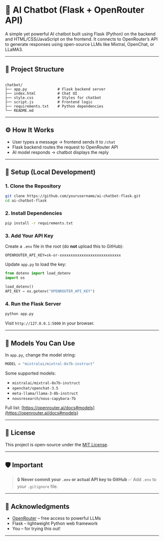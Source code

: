 # 🤖 AI Chatbot (Flask + OpenRouter API)

A simple yet powerful AI chatbot built using Flask (Python) on the backend and HTML/CSS/JavaScript on the frontend. It connects to OpenRouter’s API to generate responses using open-source LLMs like Mixtral, OpenChat, or LLaMA3.

---

## 📁 Project Structure

```

chatbot/
├── app.py              # Flask backend server
├── index.html          # Chat UI
├── style.css           # Styles for chatbot
├── script.js           # Frontend logic
├── requirements.txt    # Python dependencies
└── README.md

````

---

## ⚙️ How It Works

- User types a message → frontend sends it to `/chat`
- Flask backend routes the request to OpenRouter API
- AI model responds → chatbot displays the reply

---

## 🔐 Setup (Local Development)

### 1. Clone the Repository

```bash
git clone https://github.com/yourusername/ai-chatbot-flask.git
cd ai-chatbot-flask
````

### 2. Install Dependencies

```bash
pip install -r requirements.txt
```

### 3. Add Your API Key

Create a `.env` file in the root (do **not** upload this to GitHub):

```
OPENROUTER_API_KEY=sk-or-xxxxxxxxxxxxxxxxxxxxxxxxxxxx
```

Update `app.py` to load the key:

```python
from dotenv import load_dotenv
import os

load_dotenv()
API_KEY = os.getenv("OPENROUTER_API_KEY")
```

### 4. Run the Flask Server

```bash
python app.py
```

Visit `http://127.0.0.1:5000` in your browser.

---

## 🧠 Models You Can Use

In `app.py`, change the model string:

```python
MODEL = "mistralai/mixtral-8x7b-instruct"
```

Some supported models:

* `mistralai/mixtral-8x7b-instruct`
* `openchat/openchat-3.5`
* `meta-llama/llama-3-8b-instruct`
* `nousresearch/nous-capybara-7b`

Full list: [https://openrouter.ai/docs#models](https://openrouter.ai/docs#models)

---

## 📜 License

This project is open-source under the [MIT License](LICENSE).

---

## 🛡️ Important

> 🔒 **Never commit your `.env` or actual API key to GitHub**
> ✅ Add `.env` to your `.gitignore` file.

---

## 🙏 Acknowledgments

* [OpenRouter](https://openrouter.ai) – free access to powerful LLMs
* Flask – lightweight Python web framework
* You – for trying this out!

---

